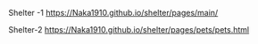   Shelter -1
  https://Naka1910.github.io/shelter/pages/main/



  Shelter-2
  https://Naka1910.github.io/shelter/pages/pets/pets.html


